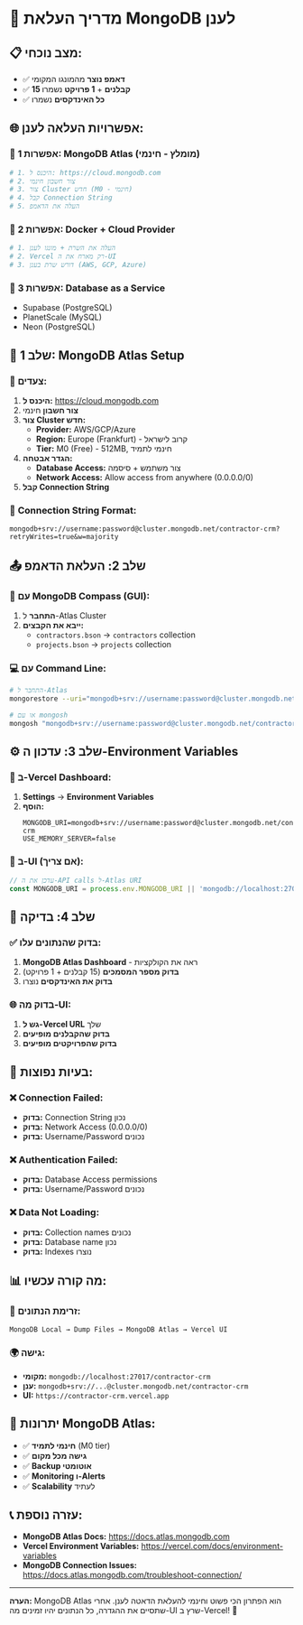 # 🚀 מדריך העלאת MongoDB לענן

## 📋 **מצב נוכחי:**
- ✅ **דאמפ נוצר** מהמונגו המקומי
- ✅ **15 קבלנים** + **1 פרויקט** נשמרו
- ✅ **כל האינדקסים** נשמרו

## 🌐 **אפשרויות העלאה לענן:**

### 🎯 **אפשרות 1: MongoDB Atlas (מומלץ - חינמי)**
```bash
# 1. היכנס ל: https://cloud.mongodb.com
# 2. צור חשבון חינמי
# 3. צור Cluster חדש (M0 - חינמי)
# 4. קבל Connection String
# 5. העלה את הדאמפ
```

### 🐳 **אפשרות 2: Docker + Cloud Provider**
```bash
# 1. העלה את השרת + מונגו לענן
# 2. Vercel רק מארח את ה-UI
# 3. דורש שרת בענן (AWS, GCP, Azure)
```

### 💾 **אפשרות 3: Database as a Service**
- Supabase (PostgreSQL)
- PlanetScale (MySQL)
- Neon (PostgreSQL)

## 🔧 **שלב 1: MongoDB Atlas Setup**

### 📝 **צעדים:**
1. **היכנס ל:** https://cloud.mongodb.com
2. **צור חשבון** חינמי
3. **צור Cluster חדש:**
   - **Provider:** AWS/GCP/Azure
   - **Region:** Europe (Frankfurt) - קרוב לישראל
   - **Tier:** M0 (Free) - 512MB, חינמי לתמיד
4. **הגדר אבטחה:**
   - **Database Access:** צור משתמש + סיסמה
   - **Network Access:** Allow access from anywhere (0.0.0.0/0)
5. **קבל Connection String**

### 🔗 **Connection String Format:**
```
mongodb+srv://username:password@cluster.mongodb.net/contractor-crm?retryWrites=true&w=majority
```

## 📤 **שלב 2: העלאת הדאמפ**

### 🚀 **עם MongoDB Compass (GUI):**
1. **התחבר** ל-Atlas Cluster
2. **ייבא את הקבצים:**
   - `contractors.bson` → `contractors` collection
   - `projects.bson` → `projects` collection

### 💻 **עם Command Line:**
```bash
# התחבר ל-Atlas
mongorestore --uri="mongodb+srv://username:password@cluster.mongodb.net/contractor-crm" ./data-dump/contractor-crm/

# או עם mongosh
mongosh "mongodb+srv://username:password@cluster.mongodb.net/contractor-crm"
```

## ⚙️ **שלב 3: עדכון ה-Environment Variables**

### 🔧 **ב-Vercel Dashboard:**
1. **Settings** → **Environment Variables**
2. **הוסף:**
   ```
   MONGODB_URI=mongodb+srv://username:password@cluster.mongodb.net/contractor-crm
   USE_MEMORY_SERVER=false
   ```

### 🔧 **ב-UI (אם צריך):**
```typescript
// עדכן את ה-API calls ל-Atlas URI
const MONGODB_URI = process.env.MONGODB_URI || 'mongodb://localhost:27017/contractor-crm';
```

## 🎯 **שלב 4: בדיקה**

### ✅ **בדוק שהנתונים עלו:**
1. **MongoDB Atlas Dashboard** - ראה את הקולקציות
2. **בדוק מספר המסמכים** (15 קבלנים + 1 פרויקט)
3. **בדוק את האינדקסים** נוצרו

### 🌐 **בדוק מה-UI:**
1. **גש ל-Vercel URL** שלך
2. **בדוק שהקבלנים מופיעים**
3. **בדוק שהפרויקטים מופיעים**

## 🚨 **בעיות נפוצות:**

### ❌ **Connection Failed:**
- **בדוק:** Connection String נכון
- **בדוק:** Network Access (0.0.0.0/0)
- **בדוק:** Username/Password נכונים

### ❌ **Authentication Failed:**
- **בדוק:** Database Access permissions
- **בדוק:** Username/Password נכונים

### ❌ **Data Not Loading:**
- **בדוק:** Collection names נכונים
- **בדוק:** Database name נכון
- **בדוק:** Indexes נוצרו

## 📊 **מה קורה עכשיו:**

### 🔄 **זרימת הנתונים:**
```
MongoDB Local → Dump Files → MongoDB Atlas → Vercel UI
```

### 🌍 **גישה:**
- **מקומי:** `mongodb://localhost:27017/contractor-crm`
- **ענן:** `mongodb+srv://...@cluster.mongodb.net/contractor-crm`
- **UI:** `https://contractor-crm.vercel.app`

## 🎉 **יתרונות MongoDB Atlas:**
- ✅ **חינמי לתמיד** (M0 tier)
- ✅ **גישה מכל מקום**
- ✅ **Backup אוטומטי**
- ✅ **Monitoring ו-Alerts**
- ✅ **Scalability** לעתיד

## 📞 **עזרה נוספת:**
- **MongoDB Atlas Docs:** https://docs.atlas.mongodb.com
- **Vercel Environment Variables:** https://vercel.com/docs/environment-variables
- **MongoDB Connection Issues:** https://docs.atlas.mongodb.com/troubleshoot-connection/

---

**הערה:** MongoDB Atlas הוא הפתרון הכי פשוט וחינמי להעלאת הדאטה לענן. אחרי שתסיים את ההגדרה, כל הנתונים יהיו זמינים מה-UI שרץ ב-Vercel! 🚀
